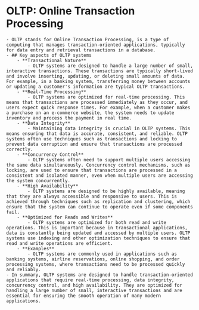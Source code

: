 # OLTP: Online Transaction Processing
	- OLTP stands for Online Transaction Processing, is a type of computing that manages transaction-oriented applications, typically for data entry and retrieval transactions in a database.
	- ## Key aspects of OLTP systems
		- **Transactional Nature**
			- OLTP systems are designed to handle a large number of small, interactive transactions. These transactions are typically short-lived and involve inserting, updating, or deleting small amounts of data. For example, in a banking system, transferring money between accounts or updating a customer's information are typical OLTP transactions.
		- **Real-Time Processing**
			- OLTP systems are optimized for real-time processing. This means that transactions are processed immediately as they occur, and users expect quick response times. For example, when a customer makes a purchase on an e-commerce website, the system needs to update inventory and process the payment in real time.
		- **Data Integrity**
			- Maintaining data integrity is crucial in OLTP systems. This means ensuring that data is accurate, consistent, and reliable. OLTP systems often use techniques such as transactions and locking to prevent data corruption and ensure that transactions are processed correctly.
		- **Concurrency Control**
			- OLTP systems often need to support multiple users accessing the same data simultaneously. Concurrency control mechanisms, such as locking, are used to ensure that transactions are processed in a consistent and isolated manner, even when multiple users are accessing the system concurrently.
		- **High Availability**
			- OLTP systems are designed to be highly available, meaning that they are always accessible and responsive to users. This is achieved through techniques such as replication and clustering, which ensure that the system can continue to operate even if some components fail.
		- **Optimized for Reads and Writes**
			- OLTP systems are optimized for both read and write operations. This is important because in transactional applications, data is constantly being updated and accessed by multiple users. OLTP systems use indexing and other optimization techniques to ensure that read and write operations are efficient.
		- **Examples**
			- OLTP systems are commonly used in applications such as banking systems, airline reservations, online shopping, and order processing systems, where transactions need to be processed quickly and reliably.
	- In summary, OLTP systems are designed to handle transaction-oriented applications that require real-time processing, data integrity, concurrency control, and high availability. They are optimized for handling a large number of small, interactive transactions and are essential for ensuring the smooth operation of many modern applications.
